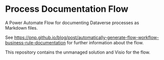 # Process Documentation Flow

A Power Automate Flow for documenting Dataverse processes as Markdown files.

See https://pnp.github.io/blog/post/automatically-generate-flow-workflow-business-rule-documentation for further information about the flow.

This repository contains the unmanaged solution and Visio for the flow.
